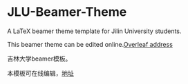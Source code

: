 # JLU-Beamer-Theme
A LaTeX beamer theme template for Jilin University students. 

This beamer theme can be edited online.[Overleaf address](https://www.overleaf.com/latex/templates/jlu-beamer-theme/pbnvqnnbczvh)

吉林大学beamer模板。

本模板可在线编辑，[地址](https://www.overleaf.com/latex/templates/jlu-beamer-theme/pbnvqnnbczvh)
